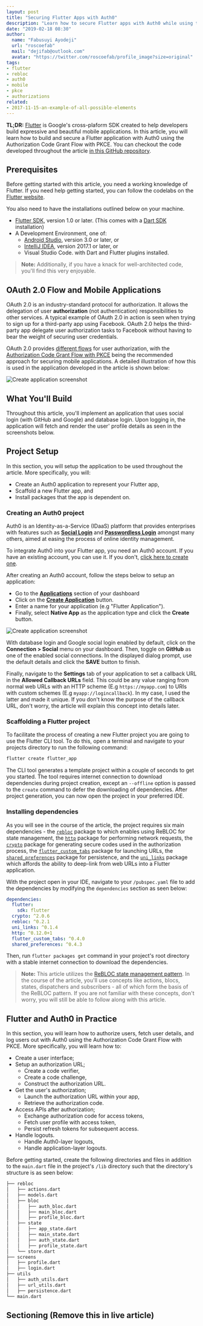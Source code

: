 ```yaml
---
layout: post
title: "Securing Flutter Apps with Auth0"
description: "Learn how to secure Flutter apps with Auth0 while using the Authorization Code Grant Flow with PKCE"
date: "2019-02-18 08:30"
author:
  name: "Fabusuyi Ayodeji"
  url: "roscoefab"
  mail: "dejifab@outlook.com"
  avatar: "https://twitter.com/roscoefab/profile_image?size=original"
tags:
- flutter
- rebloc
- auth0
- mobile
- pkce
- authorizations
related:
- 2017-11-15-an-example-of-all-possible-elements
--- 
```


**TL;DR:** [Flutter](https://flutter.io/) is Google's cross-plaform SDK created to help developers build expressive and beautiful mobile applications. In this article, you will learn how to build and secure a Flutter application with Auth0 using the Authorization Code Grant Flow with PKCE. You can checkout the code developed throughout the article [in this GitHub repository](https://github.com/thedejifab/flutter_auth0).

## Prerequisites

Before getting started with this article, you need a working knowledge of Flutter. If you need help getting started, you can follow the codelabs on the [Flutter website](https://flutter.io/docs/codelabs). 

You also need to have the installations outlined below on your machine.

* [Flutter SDK](https://flutter.io/docs/get-started/install), version 1.0 or later. (This comes with a [Dart SDK](https://www.dartlang.org/install) installation)
* A Development Environment, one of:
  * [Android Studio](https://developer.android.com/studio), version 3.0 or later, or
  * [IntelliJ IDEA](https://www.jetbrains.com/idea/download/), version 2017.1 or later, or
  * Visual Studio Code. 
  with Dart and Flutter plugins installed.

> **Note:** Additionally, if you have a knack for well-architected code, you'll find this very enjoyable.

## OAuth 2.0 Flow and Mobile Applications

OAuth 2.0 is an industry-standard protocol for authorization. It allows the delegation of user **authorization** (not authentication) responsibilities to other services. A typical example of OAuth 2.0 in action is seen when trying to sign up for a third-party app using Facebook. OAuth 2.0 helps the third-party app delegate user authorization tasks to Facebook without having to bear the weight of securing user credentials. 
 
OAuth 2.0 provides [different flows](https://auth0.com/docs/api-auth/which-oauth-flow-to-use) for user authorization, with the [Authorization Code Grant Flow with PKCE](https://auth0.com/docs/api-auth/tutorials/authorization-code-grant-pkce) being the recommended approach for securing mobile applications. A detailed illustration of how this is used in the application developed in the article is shown below:

![Create application screenshot](images/flow.png)

## What You'll Build

Throughout this article, you'll implement an application that uses social login (with GitHub and Google) and database login. Upon logging in, the application will fetch and render the user' profile details as seen in the screenshots below.

<!-- Add screenshots grouped together here -->

## Project Setup

In this section, you will setup the application to be used throughout the article. More specifically, you will:

* Create an Auth0 application to represent your Flutter app,
* Scaffold a new Flutter app, and
* Install packages that the app is dependent on.

### Creating an Auth0 project

Auth0 is an Identity-as-a-Service (IDaaS) platform that provides enterprises with features such as [**Social Login**](https://auth0.com/learn/social-login/) and [**Passwordless Login**](https://auth0.com/passwordless) amongst many others, aimed at easing the process of online identity management.

To integrate Auth0 into your Flutter app, you need an Auth0 account. If you have an existing account, you can use it. If you don't, [click here to create one](https://auth0.com/signup).

After creating an Auth0 account, follow the steps below to setup an application:

* Go to the [**Applications**](https://manage.auth0.com/#/applications) section of your dashboard
* Click on the [**Create Application**](https://manage.auth0.com/#/applications/create) button.
* Enter a name for your application (e.g "Flutter Application").
* Finally, select **Native App** as the application type and click the **Create** button.

![Create application screenshot](images/auth0.png)

With database login and Google social login enabled by default, click on the **Connection > Social** menu on your dashboard. Then, toggle on **GitHub** as one of the enabled social connections. In the displayed dialog prompt, use the default details and click the **SAVE** button to finish.

Finally, navigate to the **Settings** tab of your application to set a callback URL in the **Allowed Callback URLs** field. This could be any value ranging from normal web URLs with an HTTP scheme (E.g `https://myapp.com`) to URIs with custom schemes (E.g `myapp://logincallback`). In my case, I used the latter and made it unique. If you don't know the purpose of the callback URL, don't worry, the article will explain this concept into details later.

### Scaffolding a Flutter project

To facilitate the process of creating a new Flutter project you are going to use the Flutter CLI tool. To do this, open a terminal and navigate to your projects directory to run the following command:

```bash
flutter create flutter_app
```

The CLI tool generates a template project within a couple of seconds to get you started. The tool requires internet connection to download dependencies during project creation, except an `--offline` option is passed to the `create` command to defer the downloading of dependencies. After project generation, you can now open the project in your preferred IDE.

### Installing dependencies

As you will see in the course of the article, the project requires six main dependencies - the [`rebloc`](https://pub.dartlang.org/packages/rebloc) package to which enables using ReBLOC for state management, the [`http`](https://pub.dartlang.org/packages/http) package for performing network requests, the [`crypto`](https://pub.dartlang.org/packages/crypto) package for generating secure codes used in the authorization process, the [`flutter_custom_tabs`](https://pub.dartlang.org/packages/flutter_custom_tabs) package for launching URLs, the [`shared_preferences`](https://pub.dartlang.org/packages/shared_preferences) package for persistence, and the [`uni_links`](https://pub.dartlang.org/packages/uni_links) package which affords the ability to deep-link from web URLs into a Flutter application.

With the project open in your IDE, navigate to your `/pubspec.yaml` file to add the dependencies by modifying the `dependencies` section as seen below:

```yaml
dependencies:
  flutter:
    sdk: flutter
  crypto: ^2.0.6
  rebloc: ^0.2.1
  uni_links: ^0.1.4
  http: ^0.12.0+1
  flutter_custom_tabs: ^0.4.0
  shared_preferences: ^0.4.3
```

Then, run `flutter packages get` command in your project's root directory with a stable internet connection to download the dependencies.

> **Note:** This article utilizes the [ReBLOC state management pattern](https://pub.dartlang.org/packages/rebloc). In the course of the article, you'll use concepts like actions, blocs, states, dispatchers and subscribers - all of which form the basis of the ReBLOC pattern. If you are not familiar with these concepts, don't worry, you will still be able to follow along with this article.

## Flutter and Auth0 in Practice

In this section, you will learn how to authorize users, fetch user details, and log users out with Auth0 using the Authorization Code Grant Flow with PKCE. More specifically, you will learn how to:

* Create a user interface;
* Setup an authorization URL;
  * Create a code verifier,
  * Create a code challenge,
  * Construct the authorization URL.
* Get the user's authorization;
  * Launch the authorization URL within your app,
  * Retrieve the authorization code.
* Access APIs after authorization;
  * Exchange authorization code for access tokens,
  * Fetch user profile with access token,
  * Persist refresh tokens for subsequent access.
* Handle logouts.
  * Handle Auth0-layer logouts,
  * Handle application-layer logouts.

Before getting started, create the following directories and files in addition to the `main.dart` file in the project's `/lib` directory such that the directory's structure is as seen below:

```bash
├── rebloc
│   ├── actions.dart
│   ├── models.dart
│   ├── bloc
│   │   ├── auth_bloc.dart
│   │   ├── main_bloc.dart
│   │   ├── profile_bloc.dart
│   ├── state
│   │   ├── app_state.dart
│   │   ├── main_state.dart
│   │   ├── auth_state.dart
│   │   ├── profile_state.dart
│   └── store.dart
├── screens
│   ├── profile.dart
│   ├── login.dart
├── utils
│   ├── auth_utils.dart
│   ├── url_utils.dart
│   ├── persistence.dart
└── main.dart
```

## Sectioning (Remove this in live article)
<!-- SECTION A HERE -->

<!-- SECTION B HERE -->

<!-- SECTION C HERE -->

<!-- SECTION D HERE -->

<!-- SECTION E HERE --> 

<!-- SECTION F (CONCLUSION) HERE -->